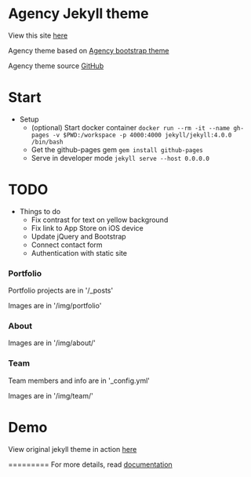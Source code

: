 Agency Jekyll theme
====================

View this site [here](https://jdelemar.github.io/APFT/)

Agency theme based on [Agency bootstrap theme ](https://startbootstrap.com/template-overviews/agency/)

Agency theme source [GitHub](https://github.com/y7kim/agency-jekyll-theme)

# Start
- Setup
  - (optional) Start docker container `docker run --rm -it --name gh-pages -v $PWD:/workspace -p 4000:4000 jekyll/jekyll:4.0.0 /bin/bash`
  - Get the github-pages gem `gem install github-pages`
  - Serve in developer mode `jekyll serve --host 0.0.0.0`

# TODO
- Things to do
  - Fix contrast for text on yellow background
  - Fix link to App Store on iOS device
  - Update jQuery and Bootstrap
  - Connect contact form
  - Authentication with static site 

### Portfolio 

Portfolio projects are in '/_posts'

Images are in '/img/portfolio'

### About

Images are in '/img/about/'

### Team

Team members and info are in '_config.yml'

Images are in '/img/team/'


# Demo

View original jekyll theme in action [here](https://y7kim.github.io/agency-jekyll-theme)

=========
For more details, read [documentation](http://jekyllrb.com/)
